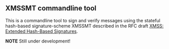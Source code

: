 XMSSMT commandline tool
-----------------------

This is a commandline tool to sign and verify messages using the   stateful
hash-based signature-scheme XMSSMT described in the
RFC draft [XMSS: Extended Hash-Based Signatures](
https://datatracker.ietf.org/doc/draft-irtf-cfrg-xmss-hash-based-signatures/).

**NOTE** Still under development!
